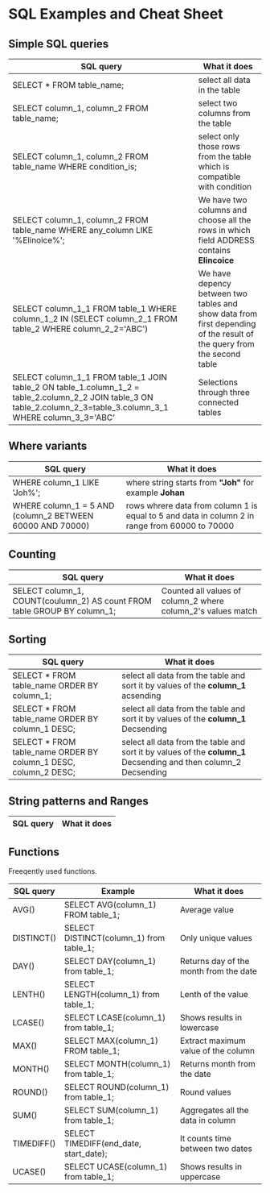 # SQL Examples and Cheat Sheet

## Simple SQL queries

| SQL query  | What it does |
| ------------- | ------------- |
| SELECT * FROM table_name; | select all data in the table |
| SELECT column_1, column_2 FROM table_name; | select two columns from the table |
| SELECT column_1, column_2 FROM table_name WHERE condition_is; | select only those rows from the table which is compatible with condition |
| SELECT column_1, column_2 FROM table_name WHERE any_column LIKE '%Elinoice%'; | We have two columns and choose all the rows in which field ADDRESS contains **Elincoice** |
| SELECT column_1_1 FROM table_1 WHERE column_1_2 IN (SELECT column_2_1 FROM table_2 WHERE column_2_2='ABC') | We have depency between two tables and show data from first depending of the result of the query from the second table  |
| SELECT column_1_1 FROM table_1 JOIN table_2 ON table_1.column_1_2 = table_2.column_2_2  JOIN table_3 ON table_2.column_2_3=table_3.column_3_1 WHERE column_3_3='ABC' | Selections through three connected tables  |
  

 


## Where variants

SQL query  | What it does
------------- | -------------
WHERE column_1 LIKE 'Joh%'; | where string starts from **"Joh"** for example **Johan**
WHERE column_1 = 5  AND (column_2 BETWEEN 60000 AND 70000) | rows whrere data from column 1 is equal to 5 and data in column 2 in range from 60000 to 70000

## Counting

SQL query  | What it does
------------- | -------------
SELECT column_1, COUNT(coulumn_2) AS count FROM table GROUP BY column_1; | Counted all values of column_2 where column_2's values match

## Sorting

SQL query  | What it does
------------- | -------------
SELECT * FROM table_name ORDER BY column_1; | select all data from the table and sort it by values of the **column_1** acsending
SELECT * FROM table_name ORDER BY column_1 DESC; | select all data from the table and sort it by values of the **column_1** Decsending
SELECT * FROM table_name ORDER BY column_1 DESC, column_2 DESC; | select all data from the table and sort it by values of the **column_1** Decsending and then column_2 Decsending

## String patterns and Ranges

SQL query  | What it does
------------- | -------------

## Functions
Freeqently used functions.

SQL query  | Example | What it does 
------------- | ------------- | -------------
AVG() | SELECT AVG(column_1) FROM table_1; | Average value
DISTINCT() | SELECT DISTINCT(column_1) from table_1; | Only unique values
DAY() | SELECT DAY(column_1) from table_1; | Returns day of the month from the date
LENTH() | SELECT LENGTH(column_1) from table_1; | Lenth of the value
LCASE() | SELECT LCASE(column_1) from table_1; | Shows results in lowercase
MAX() | SELECT MAX(column_1) FROM table_1; | Extract maximum value of the column
MONTH() | SELECT MONTH(column_1) from table_1; | Returns month from the date
ROUND() | SELECT ROUND(column_1) from table_1; | Round values
SUM() | SELECT SUM(column_1) from table_1; | Aggregates all the data in column
TIMEDIFF() | SELECT TIMEDIFF(end_date, start_date); | It counts time between two dates 
UCASE() | SELECT UCASE(column_1) from table_1; | Shows results in uppercase


